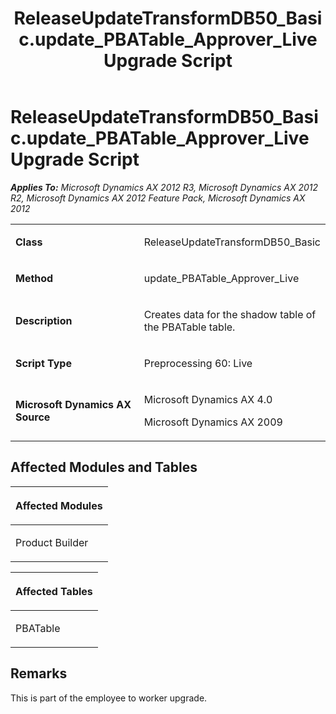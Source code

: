 ﻿---
title: ReleaseUpdateTransformDB50_Basic.update_PBATable_Approver_Live Upgrade Script
TOCTitle: ReleaseUpdateTransformDB50_Basic.update_PBATable_Approver_Live Upgrade Script
ms:assetid: db0ef4b8-35c2-67e7-3f9f-e4d41cdd36b3
ms:mtpsurl: https://msdn.microsoft.com/en-us/library/JJ737159(v=AX.60)
ms:contentKeyID: 49711601
ms.date: 05/18/2015
mtps_version: v=AX.60
---

# ReleaseUpdateTransformDB50\_Basic.update\_PBATable\_Approver\_Live Upgrade Script 


_**Applies To:** Microsoft Dynamics AX 2012 R3, Microsoft Dynamics AX 2012 R2, Microsoft Dynamics AX 2012 Feature Pack, Microsoft Dynamics AX 2012_

<table>
<colgroup>
<col style="width: 50%" />
<col style="width: 50%" />
</colgroup>
<tbody>
<tr class="odd">
<td><p><strong>Class</strong></p></td>
<td><p>ReleaseUpdateTransformDB50_Basic</p></td>
</tr>
<tr class="even">
<td><p><strong>Method</strong></p></td>
<td><p>update_PBATable_Approver_Live</p></td>
</tr>
<tr class="odd">
<td><p><strong>Description</strong></p></td>
<td><p>Creates data for the shadow table of the PBATable table.</p></td>
</tr>
<tr class="even">
<td><p><strong>Script Type</strong></p></td>
<td><p>Preprocessing 60: Live</p></td>
</tr>
<tr class="odd">
<td><p><strong>Microsoft Dynamics AX Source</strong></p></td>
<td><p>Microsoft Dynamics AX 4.0</p>
<p>Microsoft Dynamics AX 2009</p></td>
</tr>
</tbody>
</table>


## Affected Modules and Tables

<table>
<colgroup>
<col style="width: 100%" />
</colgroup>
<thead>
<tr class="header">
<th><p>Affected Modules</p></th>
</tr>
</thead>
<tbody>
<tr class="odd">
<td><p>Product Builder</p></td>
</tr>
</tbody>
</table>


<table>
<colgroup>
<col style="width: 100%" />
</colgroup>
<thead>
<tr class="header">
<th><p>Affected Tables</p></th>
</tr>
</thead>
<tbody>
<tr class="odd">
<td><p>PBATable</p></td>
</tr>
</tbody>
</table>


## Remarks

This is part of the employee to worker upgrade.

  


